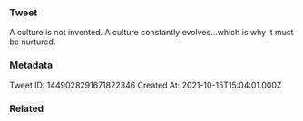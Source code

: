 ### Tweet
A culture is not invented. A culture constantly evolves...which is why it must be nurtured.

### Metadata
Tweet ID: 1449028291671822346
Created At: 2021-10-15T15:04:01.000Z

### Related


